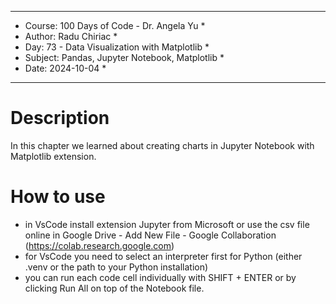 
************************************************************
*    Course: 100 Days of Code - Dr. Angela Yu              *
*    Author: Radu Chiriac                                  *
*    Day: 73 - Data Visualization with Matplotlib          *
*    Subject: Pandas, Jupyter Notebook, Matplotlib         *
*    Date: 2024-10-04                                      *
************************************************************


# Description
In this chapter we learned about creating charts in Jupyter Notebook with Matplotlib extension.

# How to use
- in VsCode install extension Jupyter from Microsoft or use the csv file online in Google Drive - Add New File - Google Collaboration (https://colab.research.google.com)
- for VsCode you need to select an interpreter first for Python (either .venv or the path to your Python installation)
- you can run each code cell individually with SHIFT + ENTER or by clicking Run All on top of the Notebook file.
